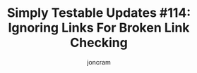 ---
title: "Simply Testable Updates #114: Ignoring Links For Broken Link Checking"
author: joncram
newsletter_meta:
    issue_number: 114th
    url: https://us5.campaign-archive1.com/?u=ac75e33d993d2b502e333ddd0&amp;id=92f06c8d5f
    highlights:
      - <a href="https://us5.campaign-archive1.com/?u=ac75e33d993d2b502e333ddd0&amp;id=92f06c8d5f#currency-in-transactional-emails">Ignoring Links For Broken Link Checking</a>
    closing_sentence: Expect the next newsletter in a week from now on 4 March 2015
---